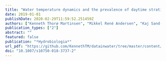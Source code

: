 ```yaml
---
title: "Water temperature dynamics and the prevalence of daytime stratification in small temperate shallow lakes"
date: 2019-01-01
publishDate: 2020-02-29T11:59:52.251459Z
authors: ["Kenneth Thorø Martinsen", "Mikkel René Andersen", "Kaj Sand-Jensen"]
publication_types: ["2"]
abstract: ""
featured: false
publication: "*Hydrobiologia*"
url_pdf: "https://github.com/KennethTM/datainwater/tree/master/content/publication/martinsen-2019-stratify/ponds_watertemperature.pdf"
doi: "10.1007/s10750-018-3737-2"
---
```


